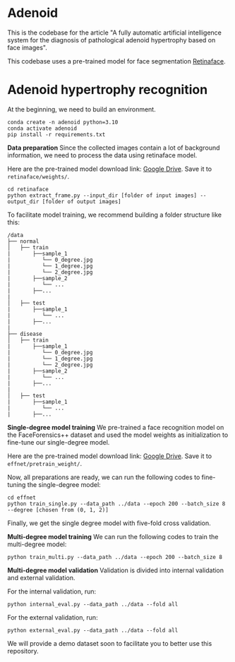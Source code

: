 # Adenoid
This is the codebase for the article "A fully automatic artificial intelligence system for the diagnosis of pathological adenoid hypertrophy based on face images". 

This codebase uses a pre-trained model for face segmentation [Retinaface](https://github.com/serengil/retinaface).

# Adenoid hypertrophy recognition
At the beginning, we need to build an environment.
```
conda create -n adenoid python=3.10
conda activate adenoid
pip install -r requirements.txt
```
**Data preparation**
Since the collected images contain a lot of background information, we need to process the data using retinaface model.

Here are the pre-trained model download link: [Google Drive](https://drive.google.com/file/d/1LLZ2BcPWgeScCjJblN6WIPruyG3vsnfa/view?usp=sharing). Save it to ```retinaface/weights/```.
```
cd retinaface
python extract_frame.py --input_dir [folder of input images] --output_dir [folder of output images]
```
To facilitate model training, we recommend building a folder structure like this:
```
/data
├── normal
│   ├── train
|       ├──sample_1
|          └── 0_degree.jpg
|          └── 1_degree.jpg
|          └── 2_degree.jpg
|       ├──sample_2
|          └── ...
|       ├──...
|   
│   ├── test
|       ├──sample_1
|          └── ...
|       ├──...
|
├── disease
│   ├── train
|       ├──sample_1
|          └── 0_degree.jpg
|          └── 1_degree.jpg
|          └── 2_degree.jpg
|       ├──sample_2
|          └── ...
|       ├──...
|   
│   ├── test
|       ├──sample_1
|          └── ...
|       ├──...
```
**Single-degree model training**
We pre-trained a face recognition model on the FaceForensics++ dataset and used the model weights as initialization to fine-tune our single-degree model.

Here are the pre-trained model download link: [Google Drive](https://drive.google.com/file/d/1Vs-H6Z3wcFGuxQv1eqnOJGl020gdQ4ub/view?usp=sharing). Save it to ```effnet/pretrain_weight/```.

Now, all preparations are ready, we can run the following codes to fine-tuning the single-degree model:
```
cd effnet
python train_single.py --data_path ../data --epoch 200 --batch_size 8 --degree [chosen from (0, 1, 2)]
```
Finally, we get the single degree model with five-fold cross validation.

**Multi-degree model training**
We can run the following codes to train the multi-degree model:
```
python train_multi.py --data_path ../data --epoch 200 --batch_size 8
```

**Multi-degree model validation**
Validation is divided into internal validation and external validation.

For the internal validation, run:
```
python internal_eval.py --data_path ../data --fold all
```
For the external validation, run:
```
python external_eval.py --data_path ../data --fold all
```
We will provide a demo dataset soon to facilitate you to better use this repository.



